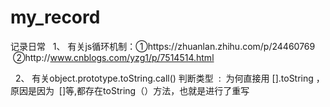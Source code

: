 # my_record
记录日常
 
1、 有关js循环机制：①https://zhuanlan.zhihu.com/p/24460769  ②http://www.cnblogs.com/yzg1/p/7514514.html

 
2、 有关object.prototype.toString.call() 判断类型  :  为何直接用 [].toString ，原因是因为  []等,都存在toString（）方法，也就是进行了重写
